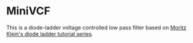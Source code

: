 # MiniVCF

This is a diode-ladder voltage controlled low pass filter based on [Moritz Klein's diode ladder tutorial series](https://www.youtube.com/watch?v=jvNNgUl3al0).
